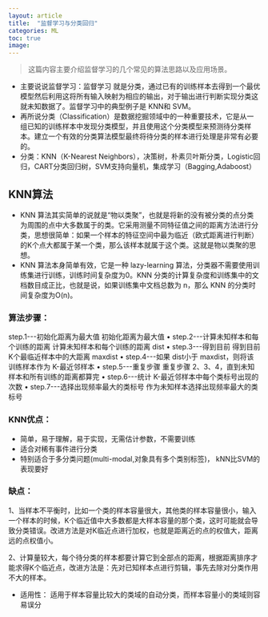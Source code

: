 ```yaml
---
layout: article
title:  "监督学习与分类回归"
categories: ML
toc: true
image:
---
```


> 这篇内容主要介绍监督学习的几个常见的算法思路以及应用场景。

* 主要说说监督学习：监督学习 就是分类，通过已有的训练样本去得到一个最优模型然后利用这将所有输入映射为相应的输出，对于输出进行判断实现分类这就未知数据了。监督学习中的典型例子是 KNN和 SVM。
* 再所说分类（Classification）是数据挖掘领域中的一种重要技术，它是从一组已知的训练样本中发现分类模型，并且使用这个分类模型来预测待分类样本。建立一个有效的分类算法模型最终将待分类的样本进行处理是非常有必要的。
* 分类：KNN（K-Nearest Neighbors），决策树，朴素贝叶斯分类，Logistic回归，CART分类回归树，SVM支持向量机，集成学习（Bagging,Adaboost）
## KNN算法
* KNN 算法其实简单的说就是“物以类聚”，也就是将新的没有被分类的点分类为周围的点中大多数属于的类。它采用测量不同特征值之间的距离方法进行分类，思想很简单：如果一个样本的特征空间中最为临近（欧式距离进行判断）的K个点大都属于某一个类，那么该样本就属于这个类。这就是物以类聚的思想。
* KNN 算法本身简单有效，它是一种 lazy-learning 算法，分类器不需要使用训练集进行训练，训练时间复杂度为0。KNN 分类的计算复杂度和训练集中的文档数目成正比，也就是说，如果训练集中文档总数为 n，那么 KNN 的分类时间复杂度为O(n)。
### 算法步骤：
step.1---初始化距离为最大值 初始化距离为最大值
• step.2---计算未知样本和每个训练的距离 计算未知样本和每个训练的距离 dist
• step.3---得到目前 得到目前 K个最临近样本中的大距离 maxdist
• step.4---如果 dist小于 maxdist，则将该训练样本作为 K-最近邻样本
• step.5---重复步骤 重复步骤 2、3、4，直到未知样本和所有训练的距离都算完
• step.6---统计 K-最近邻样本中每个类标号出现的次数
• step.7---选择出现频率最大的类标号 作为未知样本选择出现频率最大的类标号

### KNN优点：
* 简单，易于理解，易于实现，无需估计参数，不需要训练
* 适合对稀有事件进行分类
* 特别适合于多分类问题(multi-modal,对象具有多个类别标签)， kNN比SVM的表现要好
### 缺点：
1、当样本不平衡时，比如一个类的样本容量很大，其他类的样本容量很小，输入一个样本的时候，K个临近值中大多数都是大样本容量的那个类，这时可能就会导致分类错误。改进方法是对K临近点进行加权，也就是距离近的点的权值大，距离远的点权值小。

2、计算量较大，每个待分类的样本都要计算它到全部点的距离，根据距离排序才能求得K个临近点，改进方法是：先对已知样本点进行剪辑，事先去除对分类作用不大的样本。
* 适用性：
适用于样本容量比较大的类域的自动分类，而样本容量小的类域则容易误分



